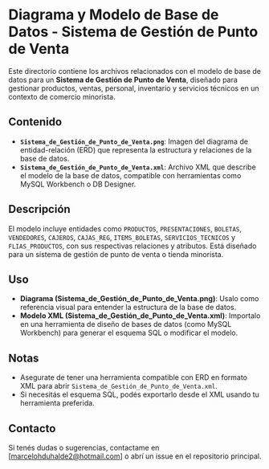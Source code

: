 # Diagrama y Modelo de Base de Datos - Sistema de Gestión de Punto de Venta

Este directorio contiene los archivos relacionados con el modelo de base de datos para un **Sistema de Gestión de Punto de Venta**, diseñado para gestionar productos, ventas, personal, inventario y servicios técnicos en un contexto de comercio minorista.

## Contenido
- **`Sistema_de_Gestión_de_Punto_de_Venta.png`**: Imagen del diagrama de entidad-relación (ERD) que representa la estructura y relaciones de la base de datos.
- **`Sistema_de_Gestión_de_Punto_de_Venta.xml`**: Archivo XML que describe el modelo de la base de datos, compatible con herramientas como MySQL Workbench o DB Designer.

## Descripción
El modelo incluye entidades como `PRODUCTOS`, `PRESENTACIONES`, `BOLETAS`, `VENDEDORES`, `CAJEROS`, `CAJAS_REG`, `ITEMS_BOLETAS`, `SERVICIOS_TECNICOS` y `FLIAS_PRODUCTOS`, con sus respectivas relaciones y atributos. Está diseñado para un sistema de gestión de punto de venta o tienda minorista.

## Uso
- **Diagrama (Sistema_de_Gestión_de_Punto_de_Venta.png)**: Usalo como referencia visual para entender la estructura de la base de datos.
- **Modelo XML (Sistema_de_Gestión_de_Punto_de_Venta.xml)**: Importalo en una herramienta de diseño de bases de datos (como MySQL Workbench) para generar el esquema SQL o modificar el modelo.

## Notas
- Asegurate de tener una herramienta compatible con ERD en formato XML para abrir `Sistema_de_Gestión_de_Punto_de_Venta.xml`.
- Si necesitás el esquema SQL, podés exportarlo desde el XML usando tu herramienta preferida.

## Contacto
Si tenés dudas o sugerencias, contactame en [marcelohduhalde2@hotmail.com] o abrí un issue en el repositorio principal.